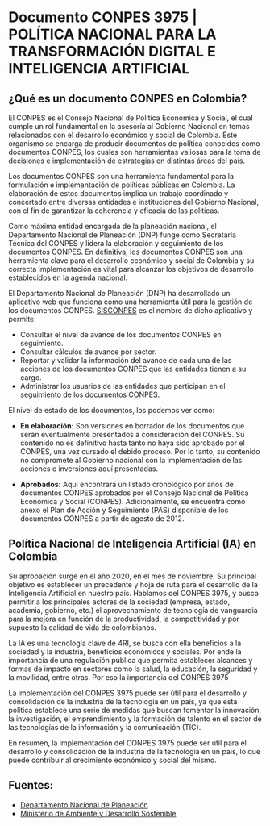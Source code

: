 # Documento CONPES 3975 | POLÍTICA NACIONAL PARA LA TRANSFORMACIÓN DIGITAL E INTELIGENCIA ARTIFICIAL

## ¿Qué es un documento CONPES en Colombia?

El CONPES es el Consejo Nacional de Política Económica y Social, el cual cumple un rol fundamental en la asesoría al Gobierno Nacional en temas relacionados con el desarrollo económico y social de Colombia. Este organismo se encarga de producir documentos de política conocidos como documentos CONPES, los cuales son herramientas valiosas para la toma de decisiones e implementación de estrategias en distintas áreas del país.

Los documentos CONPES son una herramienta fundamental para la formulación e implementación de políticas públicas en Colombia. La elaboración de estos documentos implica un trabajo coordinado y concertado entre diversas entidades e instituciones del Gobierno Nacional, con el fin de garantizar la coherencia y eficacia de las políticas.

Como máxima entidad encargada de la planeación nacional, el Departamento Nacional de Planeación (DNP) funge como Secretaría Técnica del CONPES y lidera la elaboración y seguimiento de los documentos CONPES. En definitiva, los documentos CONPES son una herramienta clave para el desarrollo económico y social de Colombia y su correcta implementación es vital para alcanzar los objetivos de desarrollo establecidos en la agenda nacional.

El Departamento Nacional de Planeación (DNP) ha desarrollado un aplicativo web que funciona como una herramienta útil para la gestión de los documentos CONPES. [SISCONPES](https://sisconpes.dnp.gov.co/SisCONPESWeb/) es el nombre de dicho aplicativo y permite:

* Consultar el nivel de avance de los documentos CONPES en seguimiento.
* Consultar cálculos de avance por sector.
* Reportar y validar la información del avance de cada una de las acciones de los documentos CONPES que las entidades tienen a su cargo.
* Administrar los usuarios de las entidades que participan en el seguimiento de los documentos CONPES.

El nivel de estado de los documentos, los podemos ver como:

- **En elaboración:** Son versiones en borrador de los documentos que serán eventualmente presentados a consideración del CONPES. Su contenido no es definitivo hasta tanto no haya sido aprobado por el CONPES, una vez cursado el debido proceso. Por lo tanto, su contenido no compromete al Gobierno nacional con la implementación de las acciones e inversiones aquí presentadas.

- **Aprobados:** Aquí encontrará un listado cronológico por años de documentos CONPES aprobados por el Consejo Nacional de Política Económica y Social (CONPES). Adicionalmente, se encuentra como anexo el Plan de Acción y Seguimiento (PAS) disponible de los documentos CONPES a partir de agosto de 2012.

## Política Nacional de Inteligencia Artificial (IA) en Colombia

Su aprobación surge en el año 2020, en el mes de noviembre. Su principal objetivo es establecer un precedente y hoja de ruta para el desarrollo de la Inteligencia Artificial en nuestro país. Hablamos del CONPES 3975, y busca permitir a los principales actores de la sociedad (empresa, estado, academia, gobierno, etc.) el aprovechamiento de tecnología de vanguardia para la mejora en función de la productividad, la competitividad y por supuesto la calidad de vida de colombianos.

La IA es una tecnología clave de 4RI, se busca con ella beneficios a la sociedad y la industria, beneficios económicos y sociales. Por ende la importancia de una regulación pública que permita establecer alcances y formas de impacto en sectores como la salud, la educación, la seguridad y la movilidad, entre otras. Por eso la importancia del CONPES 3975

La implementación del CONPES 3975 puede ser útil para el desarrollo y consolidación de la industria de la tecnología en un país, ya que esta política establece una serie de medidas que buscan fomentar la innovación, la investigación, el emprendimiento y la formación de talento en el sector de las tecnologías de la información y la comunicación (TIC).

En resumen, la implementación del CONPES 3975 puede ser útil para el desarrollo y consolidación de la industria de la tecnología en un país, lo que puede contribuir al crecimiento económico y social del mismo.

## Fuentes:

* [Departamento Nacional de Planeación](https://bit.ly/43Gvctc)
* [Ministerio de Ambiente y Desarrollo Sostenible](https://bit.ly/3TRjMhT)
